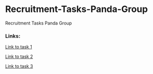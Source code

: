 # Recruitment-Tasks-Panda-Group
Recruitment Tasks Panda Group

### Links:
<a href="https://husamoa.github.io/Recruitment-Tasks-Panda-Group/1/" target="_blank">Link to task 1</a>

<a href="https://husamoa.github.io/Recruitment-Tasks-Panda-Group/2/" target="_blank">Link to task 2</a>

<a href="https://husamoa.github.io/Recruitment-Tasks-Panda-Group/3/" target="_blank">Link to task 3</a>
